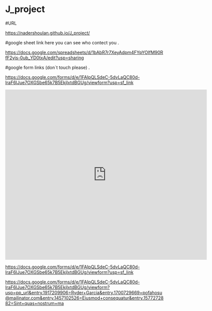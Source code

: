 # J_project


#URL 

https://nadershoulan.github.io/J_project/


#google sheet link
here you can see who contect you .

https://docs.google.com/spreadsheets/d/1bAbR7r7XeyAdpm4FYpYOIfM90RfF2yjs-0ub_YD0txA/edit?usp=sharing

#google form links (don`t touch please) .

https://docs.google.com/forms/d/e/1FAIpQLSdeC-5dvLaQC80d-IraF6lJue7OXGSbe65k7B5EkjIxtdBGUg/viewform?usp=sf_link



<iframe src="https://docs.google.com/forms/d/e/1FAIpQLSdeC-5dvLaQC80d-IraF6lJue7OXGSbe65k7B5EkjIxtdBGUg/viewform?embedded=true" width="640" height="542" frameborder="0" marginheight="0" marginwidth="0">جارٍ التحميل…</iframe>

https://docs.google.com/forms/d/e/1FAIpQLSdeC-5dvLaQC80d-IraF6lJue7OXGSbe65k7B5EkjIxtdBGUg/viewform?usp=sf_link


https://docs.google.com/forms/d/e/1FAIpQLSdeC-5dvLaQC80d-IraF6lJue7OXGSbe65k7B5EkjIxtdBGUg/viewform?usp=pp_url&entry.1917209906=Ryder+Garcia&entry.1700729669=pofahosu@mailinator.com&entry.1457102526=Eiusmod+consequatur&entry.1577272882=Sint+quas+nostrum+ma


